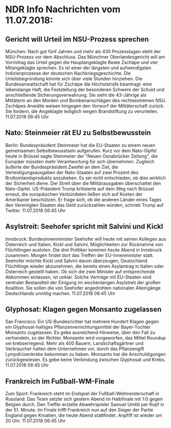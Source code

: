 # NDR Info Nachrichten vom 11.07.2018:


## Gericht will Urteil im NSU-Prozess sprechen
München: Nach gut fünf Jahren und mehr als 430 Prozesstagen steht der NSU-Prozess vor dem Abschluss. Das Münchner Oberlandesgericht will am Vormittag das Urteil gegen die Hauptangeklagte Beate Zschäpe und vier Mitangeklagte sprechen. Es ist einer der längsten und aufwendigsten Indizienprozesse der deutschen Nachkriegsgeschichte. Die Urteilsbegründung könnte sich über viele Stunden hinziehen. Die Bundesanwaltschaft hat für Zschäpe die Höchststrafe beantragt: eine lebenslange Haft, die Feststellung der besonderen Schwere der Schuld und anschließende Sicherungsverwahrung. Sie sieht die 43-Jährige als Mittäterin an den Morden und Bombenanschlägen des rechtsextremen NSU. Zschäpes Anwälte weisen hingegen den Vorwurf der Mittäterschaft zurück. Sie fordern, die Angeklagte lediglich wegen Brandstiftung zu verurteilen. 11.07.2018 06:45 Uhr 

## Nato: Steinmeier rät EU zu Selbstbewusstein
Berlin: Bundespräsident Steinmeier hat die EU-Staaten zu einem neuen gemeinsamen Selbstbewusstsein aufgerufen. Kurz vor dem Nato-Gipfel heute in Brüssel sagte Steinmeier der "Neuen Osnabrücker Zeitung", die Europäer müssten mehr Verantwortung für sich übernehmen. Zugleich äußerte der Bundespräsident Zweifel an dem Ziel, die Verteidigungsausgaben der Nato-Staaten auf zwei Prozent des Bruttoinlandsprodukts anzuheben. Es sei nicht entschieden, ob dies wirklich der Sicherheit diene. Der Streit über die Militärausgaben überschattet den Nato-Gipfel. US-Präsident Trump kritisierte auf dem Weg nach Brüssel erneut, die europäischen Verbündeten ließen sich auf Kosten der Amerikaner beschützen. Er frage sich, ob die anderen Länder eines Tages den Vereinigten Staaten das Geld zurückzahlen würden, schrieb Trump auf Twitter. 11.07.2018 06:45 Uhr 

## Asylstreit: Seehofer spricht mit Salvini und Kickl
Innsbruck:      Bundesinnenminister Seehofer will heute mit seinen Kollegen aus Österreich und Italien, Kickl und Salvini, Möglichkeiten zur Rücknahme von Flüchtlingen ausloten. Die drei Politiker kommen heute Abend in Innsbruck zusammen. Morgen findet dort das Treffen der EU-Innenminister statt. Seehofer möchte Kickl und Salvini davon überzeugen, Deutschland Flüchtlinge wieder abzunehmen, die bereits einen Asylantrag in Italien oder Österreich gestellt haben. Ob sich die zwei Minister auf entsprechende Abkommen einlassen, ist unklar. Solche Verträge mit EU-Staaten sind zentraler Bestandteil der Einigung im wochenlangen Asylstreit der großen Koalition. Sie sollen die von Seehofer angedrohten nationalen Alleingänge Deutschlands unnötig machen. 11.07.2018 06:45 Uhr 

## Glyphosat: Klagen gegen Monsanto zugelassen
San Francisco: Ein US-Bundesrichter hat mehrere Hundert Klagen gegen ein Glyphosat-haltiges Pflanzenvernichtungsmittel der Bayer-Tochter Monsanto zugelassen. Es gebe ausreichend Hinweise, über den Fall zu verhandeln, so der Richter. Monsanto wird vorgeworfen, das Mittel Roundup sei krebserregend. Mehr als 400 Bauern, Landschaftsgärtner und Verbraucher halten dem Unternehmen vor, durch das Pflanzengift Lympdrüsenkrebs bekommen zu haben. Monsanto hat die Anschuldigungen zurückgewiesen. Es gebe keine Verbindung zwischen Glyphosat und Krebs. 11.07.2018 06:45 Uhr 

## Frankreich im Fußball-WM-Finale
Zum Sport: Frankreich steht im Endspiel der Fußball-Weltmeisterschaft in Russland. Das Team setzte sich gestern Abend im Halbfinale mit 1:0 gegen Belgien durch. Den Treffer erzielte Abwehrspieler Samuel Umtiti per Kopf in der 51. Minute. Im Finale trifft Frankreich nun auf den Sieger der Partie England gegen Kroatien, die heute Abend stattfindet. Anpfiff ist wieder um 20 Uhr. 11.07.2018 06:45 Uhr 
